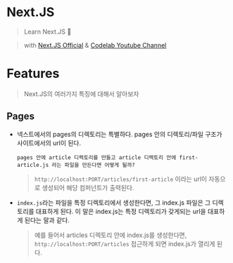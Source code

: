 # Next.JS

> Learn Next.JS 🚀

> with [Next.JS Official](https://nextjs.org/) & [Codelab Youtube Channel](https://www.youtube.com/channel/UC7SGsu80wfuTyQWo-PKatvg)

# Features

> Next.JS의 여러가지 특징에 대해서 알아보자

## Pages

- 넥스트에서의 pages의 디렉토리는 특별하다. pages 안의 디렉토리/파일 구조가 사이트에서의 url이 된다.

  ```
  pages 안에 article 디렉토리를 만들고 article 디렉토리 안에 first-article.js 라는 파일을 만든다면 어떻게 될까?
  ```

  > `http://localhost:PORT/articles/first-article` 이라는 url이 자동으로 생성되어 해당 컴퍼넌트가 출력된다.

- `index.js`라는 파일을 특정 디렉토리에서 생성한다면, 그 index.js 파일은 그 디렉토리를 대표하게 된다. 이 말은 index.js는 특정 디렉토리가 갖게되는 url을 대표하게 된다는 말과 같다.

  > 예를 들어서 articles 디렉토리 안에 index.js를 생성한다면, `http://localhost:PORT/articles` 접근하게 되면 index.js가 열리게 된다.
